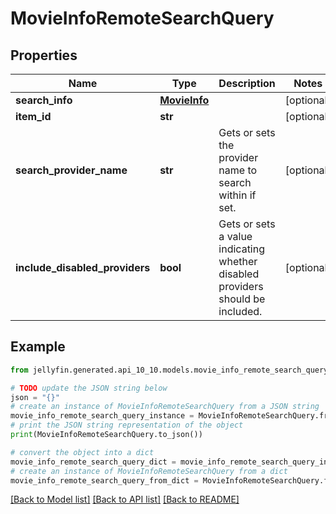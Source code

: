 # MovieInfoRemoteSearchQuery


## Properties

Name | Type | Description | Notes
------------ | ------------- | ------------- | -------------
**search_info** | [**MovieInfo**](MovieInfo.md) |  | [optional] 
**item_id** | **str** |  | [optional] 
**search_provider_name** | **str** | Gets or sets the provider name to search within if set. | [optional] 
**include_disabled_providers** | **bool** | Gets or sets a value indicating whether disabled providers should be included. | [optional] 

## Example

```python
from jellyfin.generated.api_10_10.models.movie_info_remote_search_query import MovieInfoRemoteSearchQuery

# TODO update the JSON string below
json = "{}"
# create an instance of MovieInfoRemoteSearchQuery from a JSON string
movie_info_remote_search_query_instance = MovieInfoRemoteSearchQuery.from_json(json)
# print the JSON string representation of the object
print(MovieInfoRemoteSearchQuery.to_json())

# convert the object into a dict
movie_info_remote_search_query_dict = movie_info_remote_search_query_instance.to_dict()
# create an instance of MovieInfoRemoteSearchQuery from a dict
movie_info_remote_search_query_from_dict = MovieInfoRemoteSearchQuery.from_dict(movie_info_remote_search_query_dict)
```
[[Back to Model list]](README.md#documentation-for-models) [[Back to API list]](README.md#documentation-for-api-endpoints) [[Back to README]](README.md)


